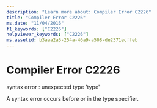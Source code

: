 ```yaml
---
description: "Learn more about: Compiler Error C2226"
title: "Compiler Error C2226"
ms.date: "11/04/2016"
f1_keywords: ["C2226"]
helpviewer_keywords: ["C2226"]
ms.assetid: b3aaa2a5-254a-46a9-a508-de2371ecffeb
---
```

# Compiler Error C2226

syntax error : unexpected type 'type'

A syntax error occurs before or in the type specifier.
